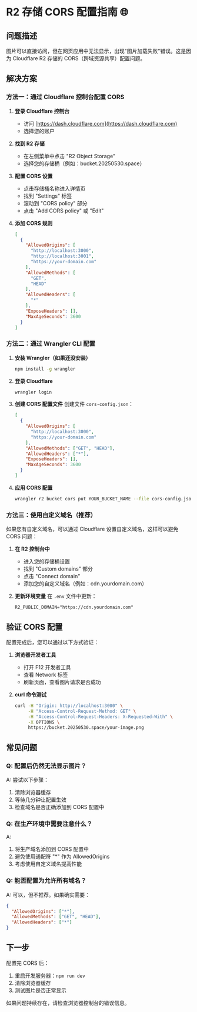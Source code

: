 # R2 存储 CORS 配置指南 🌐

## 问题描述
图片可以直接访问，但在网页应用中无法显示，出现"图片加载失败"错误。这是因为 Cloudflare R2 存储的 CORS（跨域资源共享）配置问题。

## 解决方案

### 方法一：通过 Cloudflare 控制台配置 CORS

1. **登录 Cloudflare 控制台**
   - 访问 [https://dash.cloudflare.com](https://dash.cloudflare.com)
   - 选择您的账户

2. **找到 R2 存储**
   - 在左侧菜单中点击 "R2 Object Storage"
   - 选择您的存储桶（例如：bucket.20250530.space）

3. **配置 CORS 设置**
   - 点击存储桶名称进入详情页
   - 找到 "Settings" 标签
   - 滚动到 "CORS policy" 部分
   - 点击 "Add CORS policy" 或 "Edit"

4. **添加 CORS 规则**
   ```json
   [
     {
       "AllowedOrigins": [
         "http://localhost:3000",
         "http://localhost:3001", 
         "https://your-domain.com"
       ],
       "AllowedMethods": [
         "GET",
         "HEAD"
       ],
       "AllowedHeaders": [
         "*"
       ],
       "ExposeHeaders": [],
       "MaxAgeSeconds": 3600
     }
   ]
   ```

### 方法二：通过 Wrangler CLI 配置

1. **安装 Wrangler（如果还没安装）**
   ```bash
   npm install -g wrangler
   ```

2. **登录 Cloudflare**
   ```bash
   wrangler login
   ```

3. **创建 CORS 配置文件**
   创建文件 `cors-config.json`：
   ```json
   [
     {
       "AllowedOrigins": [
         "http://localhost:3000",
         "https://your-domain.com"
       ],
       "AllowedMethods": ["GET", "HEAD"],
       "AllowedHeaders": ["*"],
       "ExposeHeaders": [],
       "MaxAgeSeconds": 3600
     }
   ]
   ```

4. **应用 CORS 配置**
   ```bash
   wrangler r2 bucket cors put YOUR_BUCKET_NAME --file cors-config.json
   ```

### 方法三：使用自定义域名（推荐）

如果您有自定义域名，可以通过 Cloudflare 设置自定义域名，这样可以避免 CORS 问题：

1. **在 R2 控制台中**
   - 进入您的存储桶设置
   - 找到 "Custom domains" 部分
   - 点击 "Connect domain"
   - 添加您的自定义域名（例如：cdn.yourdomain.com）

2. **更新环境变量**
   在 `.env` 文件中更新：
   ```env
   R2_PUBLIC_DOMAIN="https://cdn.yourdomain.com"
   ```

## 验证 CORS 配置

配置完成后，您可以通过以下方式验证：

1. **浏览器开发者工具**
   - 打开 F12 开发者工具
   - 查看 Network 标签
   - 刷新页面，查看图片请求是否成功

2. **curl 命令测试**
   ```bash
   curl -H "Origin: http://localhost:3000" \
        -H "Access-Control-Request-Method: GET" \
        -H "Access-Control-Request-Headers: X-Requested-With" \
        -X OPTIONS \
        https://bucket.20250530.space/your-image.png
   ```

## 常见问题

### Q: 配置后仍然无法显示图片？
A: 尝试以下步骤：
1. 清除浏览器缓存
2. 等待几分钟让配置生效
3. 检查域名是否正确添加到 CORS 配置中

### Q: 在生产环境中需要注意什么？
A: 
1. 将生产域名添加到 CORS 配置中
2. 避免使用通配符 "*" 作为 AllowedOrigins
3. 考虑使用自定义域名提高性能

### Q: 能否配置为允许所有域名？
A: 可以，但不推荐。如果确实需要：
```json
{
  "AllowedOrigins": ["*"],
  "AllowedMethods": ["GET", "HEAD"],
  "AllowedHeaders": ["*"]
}
```

## 下一步

配置完 CORS 后：
1. 重启开发服务器：`npm run dev`
2. 清除浏览器缓存
3. 测试图片是否正常显示

如果问题持续存在，请检查浏览器控制台的错误信息。 